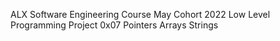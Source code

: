 ALX Software Engineering Course
May Cohort 2022
Low Level Programming
Project 0x07 Pointers Arrays Strings